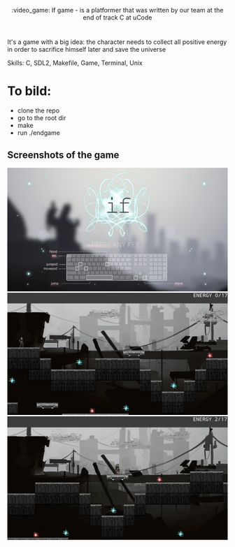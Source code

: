 <p align="center"> :video_game: If game - is a platformer that was written by our team at the end of track C at uCode</p>

#  

It's a game with a big idea:
the character needs to collect all positive energy in order
to sacrifice himself later and save the universe

Skills: C, SDL2, Makefile, Game, Terminal, Unix


# To bild:
- clone the repo
- go to the root dir
- make
- run ./endgame


## Screenshots of the game

<a href="https://github.com/dufrane/endGame" target="_blank">
  <img src="https://github.com/dufrane/endGame/blob/master/.git_images/screenshot1.png?raw=true">
</a>
<a href="https://github.com/dufrane/endGame" target="_blank">
  <img src="https://github.com/dufrane/endGame/blob/master/.git_images/screenshot2.png?raw=true">
</a>
<a href="https://github.com/dufrane/endGame" target="_blank">
  <img src="https://github.com/dufrane/endGame/blob/master/.git_images/screenshot3.png?raw=true">
</a>

